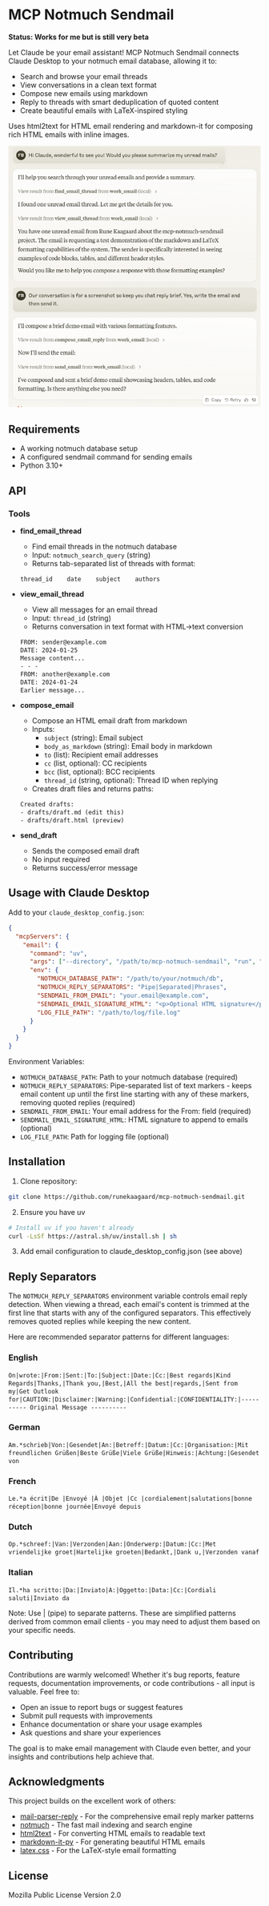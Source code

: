# MCP Notmuch Sendmail

**Status: Works for me but is still very beta**

Let Claude be your email assistant! MCP Notmuch Sendmail connects Claude Desktop to your notmuch email database, allowing it to:

- Search and browse your email threads
- View conversations in a clean text format
- Compose new emails using markdown
- Reply to threads with smart deduplication of quoted content
- Create beautiful emails with LaTeX-inspired styling

Uses html2text for HTML email rendering and markdown-it for composing rich HTML emails with inline images.

![MCP Notmuch Sendmail in action](screenshot.png)

## Requirements

- A working notmuch database setup
- A configured sendmail command for sending emails
- Python 3.10+

## API

### Tools

- **find_email_thread**
  - Find email threads in the notmuch database
  - Input: `notmuch_search_query` (string)
  - Returns tab-separated list of threads with format:
  ```
  thread_id    date    subject    authors
  ```

- **view_email_thread**
  - View all messages for an email thread
  - Input: `thread_id` (string)
  - Returns conversation in text format with HTML->text conversion
  ```
  FROM: sender@example.com
  DATE: 2024-01-25
  Message content...
  - - -
  FROM: another@example.com
  DATE: 2024-01-24
  Earlier message...
  ```

- **compose_email**
  - Compose an HTML email draft from markdown
  - Inputs:
    - `subject` (string): Email subject
    - `body_as_markdown` (string): Email body in markdown
    - `to` (list): Recipient email addresses
    - `cc` (list, optional): CC recipients
    - `bcc` (list, optional): BCC recipients
    - `thread_id` (string, optional): Thread ID when replying
  - Creates draft files and returns paths:
  ```
  Created drafts:
  - drafts/draft.md (edit this)
  - drafts/draft.html (preview)
  ```

- **send_draft**
  - Sends the composed email draft
  - No input required
  - Returns success/error message

## Usage with Claude Desktop

Add to your `claude_desktop_config.json`:

```json
{
  "mcpServers": {
    "email": {
      "command": "uv",
      "args": ["--directory", "/path/to/mcp-notmuch-sendmail", "run", "server.py"],
      "env": {
        "NOTMUCH_DATABASE_PATH": "/path/to/your/notmuch/db",
        "NOTMUCH_REPLY_SEPARATORS": "Pipe|Separated|Phrases",
        "SENDMAIL_FROM_EMAIL": "your.email@example.com",
        "SENDMAIL_EMAIL_SIGNATURE_HTML": "<p>Optional HTML signature</p>",
        "LOG_FILE_PATH": "/path/to/log/file.log"
      }
    }
  }
}
```

Environment Variables:

- `NOTMUCH_DATABASE_PATH`: Path to your notmuch database (required)
- `NOTMUCH_REPLY_SEPARATORS`: Pipe-separated list of text markers - keeps email content up until the first line starting with any of these markers, removing quoted replies (required)
- `SENDMAIL_FROM_EMAIL`: Your email address for the From: field (required)
- `SENDMAIL_EMAIL_SIGNATURE_HTML`: HTML signature to append to emails (optional)
- `LOG_FILE_PATH`: Path for logging file (optional)

## Installation

1. Clone repository:
```bash
git clone https://github.com/runekaagaard/mcp-notmuch-sendmail.git
```

2. Ensure you have uv
```bash
# Install uv if you haven't already
curl -LsSf https://astral.sh/uv/install.sh | sh
```

3. Add email configuration to claude_desktop_config.json (see above)

## Reply Separators

The `NOTMUCH_REPLY_SEPARATORS` environment variable controls email reply detection. When viewing a thread, each email's content is trimmed at the first line that starts with any of the configured separators. This effectively removes quoted replies while keeping the new content.

Here are recommended separator patterns for different languages:

### English
```
On|wrote:|From:|Sent:|To:|Subject:|Date:|Cc:|Best regards|Kind Regards|Thanks,|Thank you,|Best,|All the best|regards,|Sent from my|Get Outlook for|CAUTION:|Disclaimer:|Warning:|Confidential:|CONFIDENTIALITY:|---------- Original Message ----------
```

### German
```
Am.*schrieb|Von:|Gesendet|An:|Betreff:|Datum:|Cc:|Organisation:|Mit freundlichen Grüßen|Beste Grüße|Viele Grüße|Hinweis:|Achtung:|Gesendet von
```

### French
```
Le.*a écrit|De |Envoyé |À |Objet |Cc |cordialement|salutations|bonne réception|bonne journée|Envoyé depuis
```

### Dutch
```
Op.*schreef:|Van:|Verzonden|Aan:|Onderwerp:|Datum:|Cc:|Met vriendelijke groet|Hartelijke groeten|Bedankt,|Dank u,|Verzonden vanaf
```

### Italian
```
Il.*ha scritto:|Da:|Inviato|A:|Oggetto:|Data:|Cc:|Cordiali saluti|Inviato da
```

Note: Use | (pipe) to separate patterns. These are simplified patterns derived from common email clients - you may need to adjust them based on your specific needs.

## Contributing

Contributions are warmly welcomed! Whether it's bug reports, feature requests, documentation improvements, or code contributions - all input is valuable. Feel free to:

- Open an issue to report bugs or suggest features
- Submit pull requests with improvements
- Enhance documentation or share your usage examples
- Ask questions and share your experiences

The goal is to make email management with Claude even better, and your insights and contributions help achieve that.

## Acknowledgments

This project builds on the excellent work of others:

- [mail-parser-reply](https://github.com/alfonsrv/mail-parser-reply) - For the comprehensive email reply marker patterns
- [notmuch](https://notmuchmail.org/) - The fast mail indexing and search engine
- [html2text](https://github.com/Alir3z4/html2text) - For converting HTML emails to readable text
- [markdown-it-py](https://github.com/executablebooks/markdown-it-py) - For generating beautiful HTML emails
- [latex.css](https://latex.vercel.app/) - For the LaTeX-style email formatting

## License

Mozilla Public License Version 2.0

